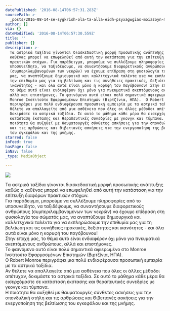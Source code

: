 ```yaml
---
datePublished: '2016-08-14T06:57:31.283Z'
sourcePath: >-
  _posts/2016-08-14-se-sygkrish-ola-ta-alla-eidh-psyxagwgias-moiazoyn-me-paidiko.md
author: []
via: {}
dateModified: '2016-08-14T06:57:30.559Z'
title: ''
publisher: {}
description: >-
  Τα αστρικά ταξίδια γίνονται διασκεδαστική μορφή προσωπικής ανάπτυξης καθώς ο
  καθένας μπορεί να επωφεληθεί από αυτή την κατάσταση για την επίτευξη διαφόρων
  πρακτικών στόχων. Για παράδειγμα, μπορούμε να συλλέξουμε πληροφορίες από το
  υποσυνείδητο, να ταξιδέψουμε, να συναντήσουμε διαφορετικούς ανθρώπους
  (συμπεριλαμβανομένων των νεκρών) να έχουμε επίδραση στη φυσιολογία του σώματός
  μας, να αναπτύξουμε δημιουργικά και καλλιτεχνικά ταλέντα για να εκπληρώσουμε
  την επιθυμία μας για τη βελτίωση και τις συνήθειες πρακτικές, δεξιότητες και
  ικανότητες - και όλα αυτά είναι μόνο η κορυφή του παγόβουνου! Στην εποχή μας,
  το θέμα αυτό είναι ενδιαφέρον όχι μόνο για πνευματικά σκεπτόμενους ανθρώπους,
  αλλά και επιστήμονες. Το φαινόμενο αυτό είναι πολύ σημαντικά αφιερωμένο στο
  Monroe Ινστιτούτο Εφαρμοσμένων Επιστημών (Βιρτζίνια, ΗΠΑ).  Ο Robert Monroe
  περιγράφει μια πολύ ενδιαφέρουσα προσωπική εμπειρία με τα αστρικά ταξίδια. Αν
  θέλετε να απαλλαγείτε από μια ασθένεια που όλες οι άλλες μέθοδοι απέτυχαν,
  δοκιμάστε τα αστρικά ταξίδια. Σε αυτό το μάθημα κάθε μέρα θα εισερχόμαστε σε
  κατάσταση έκστασης και θεραπευτικές συνεδρίες με γκονγκ και τύμπανα.  Η
  ποιότητα θα αυξηθεί με θαυματουργές σύνθετες ασκήσεις για την σπονδυλική στήλη
  και τις αρθρώσεις και Θιβετιανές ασκήσεις για την ενεργοποίηση της βελτίωσης
  του εγκεφάλου και της μνήμης.
starred: false
inFeed: true
hasPage: false
inNav: false
_type: MediaObject

---
```

![](https://the-grid-user-content.s3-us-west-2.amazonaws.com/d67187f0-ab79-45bb-9548-50460287baee.jpg)

Τα αστρικά ταξίδια γίνονται διασκεδαστική μορφή προσωπικής ανάπτυξης καθώς ο καθένας μπορεί να επωφεληθεί από αυτή την κατάσταση για την επίτευξη διαφόρων πρακτικών στόχων.  
Για παράδειγμα, μπορούμε να συλλέξουμε πληροφορίες από το υποσυνείδητο, να ταξιδέψουμε, να συναντήσουμε διαφορετικούς ανθρώπους (συμπεριλαμβανομένων των νεκρών) να έχουμε επίδραση στη φυσιολογία του σώματός μας, να αναπτύξουμε δημιουργικά και καλλιτεχνικά ταλέντα για να εκπληρώσουμε την επιθυμία μας για τη βελτίωση και τις συνήθειες πρακτικές, δεξιότητες και ικανότητες - και όλα αυτά είναι μόνο η κορυφή του παγόβουνου!  
Στην εποχή μας, το θέμα αυτό είναι ενδιαφέρον όχι μόνο για πνευματικά σκεπτόμενους ανθρώπους, αλλά και επιστήμονες.  
Το φαινόμενο αυτό είναι πολύ σημαντικά αφιερωμένο στο Monroe Ινστιτούτο Εφαρμοσμένων Επιστημών (Βιρτζίνια, ΗΠΑ).   
Ο Robert Monroe περιγράφει μια πολύ ενδιαφέρουσα προσωπική εμπειρία με τα αστρικά ταξίδια.  
Αν θέλετε να απαλλαγείτε από μια ασθένεια που όλες οι άλλες μέθοδοι απέτυχαν, δοκιμάστε τα αστρικά ταξίδια. Σε αυτό το μάθημα κάθε μέρα θα εισερχόμαστε σε κατάσταση έκστασης και θεραπευτικές συνεδρίες με γκονγκ και τύμπανα.   
Η ποιότητα θα αυξηθεί με θαυματουργές σύνθετες ασκήσεις για την σπονδυλική στήλη και τις αρθρώσεις και Θιβετιανές ασκήσεις για την ενεργοποίηση της βελτίωσης του εγκεφάλου και της μνήμης.